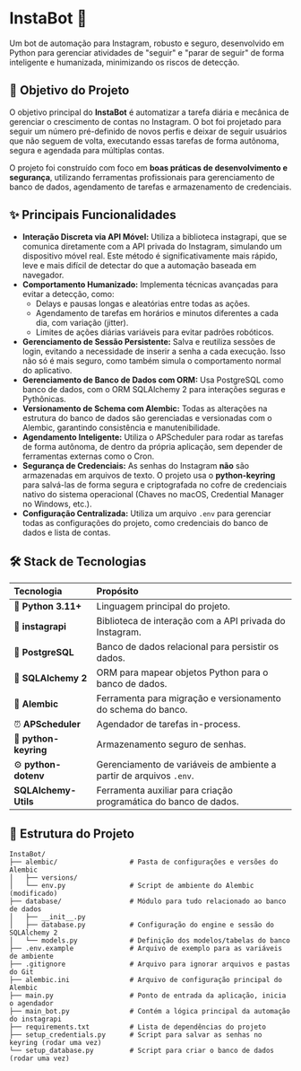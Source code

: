 # InstaBot 🤖

Um bot de automação para Instagram, robusto e seguro, desenvolvido em Python para gerenciar atividades de "seguir" e "parar de seguir" de forma inteligente e humanizada, minimizando os riscos de detecção.

## 🎯 Objetivo do Projeto

O objetivo principal do **InstaBot** é automatizar a tarefa diária e mecânica de gerenciar o crescimento de contas no Instagram. O bot foi projetado para seguir um número pré-definido de novos perfis e deixar de seguir usuários que não seguem de volta, executando essas tarefas de forma autônoma, segura e agendada para múltiplas contas.

O projeto foi construído com foco em **boas práticas de desenvolvimento e segurança**, utilizando ferramentas profissionais para gerenciamento de banco de dados, agendamento de tarefas e armazenamento de credenciais.

## ✨ Principais Funcionalidades

  * **Interação Discreta via API Móvel:** Utiliza a biblioteca instagrapi, que se comunica diretamente com a API privada do Instagram, simulando um dispositivo móvel real. Este método é significativamente mais rápido, leve e mais difícil de detectar do que a automação baseada em navegador.
  * **Comportamento Humanizado:** Implementa técnicas avançadas para evitar a detecção, como:
      * Delays e pausas longas e aleatórias entre todas as ações.
      * Agendamento de tarefas em horários e minutos diferentes a cada dia, com variação (jitter).
      * Limites de ações diárias variáveis para evitar padrões robóticos.
  * **Gerenciamento de Sessão Persistente:** Salva e reutiliza sessões de login, evitando a necessidade de inserir a senha a cada execução. Isso não só é mais seguro, como também simula o comportamento normal do aplicativo.
  * **Gerenciamento de Banco de Dados com ORM:** Usa PostgreSQL como banco de dados, com o ORM SQLAlchemy 2 para interações seguras e Pythônicas.
  * **Versionamento de Schema com Alembic:** Todas as alterações na estrutura do banco de dados são gerenciadas e versionadas com o Alembic, garantindo consistência e manutenibilidade.
  * **Agendamento Inteligente:** Utiliza o APScheduler para rodar as tarefas de forma autônoma, de dentro da própria aplicação, sem depender de ferramentas externas como o Cron.
  * **Segurança de Credenciais:** As senhas do Instagram **não** são armazenadas em arquivos de texto. O projeto usa o **python-keyring** para salvá-las de forma segura e criptografada no cofre de credenciais nativo do sistema operacional (Chaves no macOS, Credential Manager no Windows, etc.).
  * **Configuração Centralizada:** Utiliza um arquivo `.env` para gerenciar todas as configurações do projeto, como credenciais do banco de dados e lista de contas.

## 🛠️ Stack de Tecnologias

| Tecnologia | Propósito |
| :--- | :--- |
| 🐍 **Python 3.11+** | Linguagem principal do projeto. |
| 🤖 **instagrapi** | Biblioteca de interação com a API privada do Instagram. |
| 🐘 **PostgreSQL** | Banco de dados relacional para persistir os dados. |
| 🔄 **SQLAlchemy 2** | ORM para mapear objetos Python para o banco de dados. |
| 📜 **Alembic** | Ferramenta para migração e versionamento do schema do banco. |
| ⏰ **APScheduler** | Agendador de tarefas in-process. |
| 🔑 **python-keyring** | Armazenamento seguro de senhas. |
| ⚙️ **python-dotenv** | Gerenciamento de variáveis de ambiente a partir de arquivos `.env`. |
|  **SQLAlchemy-Utils** | Ferramenta auxiliar para criação programática do banco de dados. |

## 📁 Estrutura do Projeto

```
InstaBot/
├── alembic/                  # Pasta de configurações e versões do Alembic
│   ├── versions/
│   └── env.py                # Script de ambiente do Alembic (modificado)
├── database/                 # Módulo para tudo relacionado ao banco de dados
│   ├── __init__.py
│   ├── database.py           # Configuração do engine e sessão do SQLAlchemy 2
│   └── models.py             # Definição dos modelos/tabelas do banco
├── .env.example              # Arquivo de exemplo para as variáveis de ambiente
├── .gitignore                # Arquivo para ignorar arquivos e pastas do Git
├── alembic.ini               # Arquivo de configuração principal do Alembic
├── main.py                   # Ponto de entrada da aplicação, inicia o agendador
├── main_bot.py               # Contém a lógica principal da automação do instagrapi
├── requirements.txt          # Lista de dependências do projeto
├── setup_credentials.py      # Script para salvar as senhas no keyring (rodar uma vez)
└── setup_database.py         # Script para criar o banco de dados (rodar uma vez)
```
